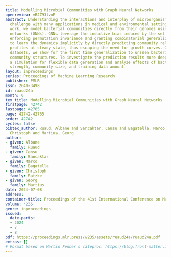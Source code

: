 ```yaml
---
title: Modelling Microbial Communities with Graph Neural Networks
openreview: vBJZ93tvoE
abstract: Understanding the interactions and interplay of microorganisms is a great
  challenge with many applications in medical and environmental settings. In this
  work, we model bacterial communities directly from their genomes using graph neural
  networks (GNNs). GNNs leverage the inductive bias induced by the set nature of bacteria,
  enforcing permutation invariance and granting combinatorial generalization. We propose
  to learn the dynamics implicitly by directly predicting community relative abundance
  profiles at steady state, thus escaping the need for growth curves. On two real-world
  datasets, we show for the first time generalization to unseen bacteria and different
  community structures. To investigate the prediction results more deeply, we create
  a simulation for flexible data generation and analyze effects of bacteria interaction
  strength, community size, and training data amount.
layout: inproceedings
series: Proceedings of Machine Learning Research
publisher: PMLR
issn: 2640-3498
id: ruaud24a
month: 0
tex_title: Modelling Microbial Communities with Graph Neural Networks
firstpage: 42742
lastpage: 42765
page: 42742-42765
order: 42742
cycles: false
bibtex_author: Ruaud, Albane and Sancaktar, Cansu and Bagatella, Marco and Ratzke,
  Christoph and Martius, Georg
author:
- given: Albane
  family: Ruaud
- given: Cansu
  family: Sancaktar
- given: Marco
  family: Bagatella
- given: Christoph
  family: Ratzke
- given: Georg
  family: Martius
date: 2024-07-08
address:
container-title: Proceedings of the 41st International Conference on Machine Learning
volume: '235'
genre: inproceedings
issued:
  date-parts:
  - 2024
  - 7
  - 8
pdf: https://proceedings.mlr.press/v235/assets/ruaud24a/ruaud24a.pdf
extras: []
# Format based on Martin Fenner's citeproc: https://blog.front-matter.io/posts/citeproc-yaml-for-bibliographies/
---
```


